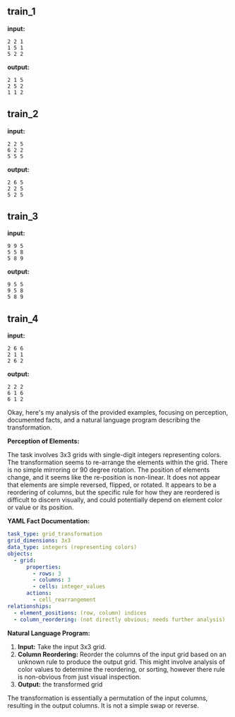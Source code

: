 
## train_1

**input:**
```
2 2 1
1 5 1
5 2 2
```


**output:**
```
2 1 5
2 5 2
1 1 2
```


## train_2

**input:**
```
2 2 5
6 2 2
5 5 5
```


**output:**
```
2 6 5
2 2 5
5 2 5
```


## train_3

**input:**
```
9 9 5
5 5 8
5 8 9
```


**output:**
```
9 5 5
9 5 8
5 8 9
```


## train_4

**input:**
```
2 6 6
2 1 1
2 6 2
```


**output:**
```
2 2 2
6 1 6
6 1 2
```

Okay, here's my analysis of the provided examples, focusing on perception, documented facts, and a natural language program describing the transformation.

**Perception of Elements:**

The task involves 3x3 grids with single-digit integers representing colors. The transformation seems to re-arrange the elements within the grid. There is no simple mirroring or 90 degree rotation. The position of elements change, and it seems like the re-position is non-linear. It does not appear that elements are simple reversed, flipped, or rotated. It appears to be a reordering of columns, but the specific rule for how they are reordered is difficult to discern visually, and could potentially depend on element color or value or its position.

**YAML Fact Documentation:**


```yaml
task_type: grid_transformation
grid_dimensions: 3x3
data_type: integers (representing colors)
objects:
  - grid:
      properties:
        - rows: 3
        - columns: 3
        - cells: integer_values
      actions:
        - cell_rearrangement
relationships:
  - element_positions: (row, column) indices
  - column_reordering: (not directly obvious; needs further analysis)
```


**Natural Language Program:**

1.  **Input:** Take the input 3x3 grid.
2.  **Column Reordering:** Reorder the columns of the input grid based on an unknown rule to produce the output grid. This might involve analysis of color values to determine the reordering, or sorting, however there rule is non-obvious from just visual inspection.
3. **Output:** the transformed grid

The transformation is essentially a permutation of the input columns, resulting in the output columns. It is not a simple swap or reverse.

